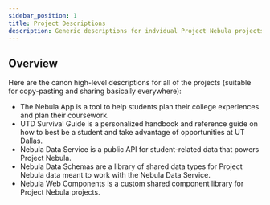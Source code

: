 ```yaml
---
sidebar_position: 1
title: Project Descriptions
description: Generic descriptions for indvidual Project Nebula projects
---
```


## Overview

Here are the canon high-level descriptions for all of the projects (suitable for
copy-pasting and sharing basically everywhere):

- The Nebula App is a tool to help students plan their college experiences and
  plan their coursework.
- UTD Survival Guide is a personalized handbook and reference guide on how to
  best be a student and take advantage of opportunities at UT Dallas.
- Nebula Data Service is a public API for student-related data that powers
  Project Nebula.
- Nebula Data Schemas are a library of shared data types for Project Nebula data
  meant to work with the Nebula Data Service.
- Nebula Web Components is a custom shared component library for Project Nebula
  projects.
